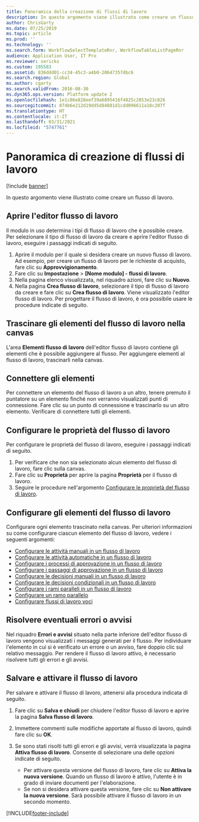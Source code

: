 ```yaml
---
title: Panoramica della creazione di flussi di lavoro
description: In questo argomento viene illustrato come creare un flusso di lavoro.
author: ChrisGarty
ms.date: 07/25/2019
ms.topic: article
ms.prod: ''
ms.technology: ''
ms.search.form: WorkflowSelectTemplateRnr, WorkflowTableListPageRnr
audience: Application User, IT Pro
ms.reviewer: sericks
ms.custom: 195583
ms.assetid: 836ddd01-cc34-45c3-a4b0-20647357dbc6
ms.search.region: Global
ms.author: cgarty
ms.search.validFrom: 2016-08-30
ms.dyn365.ops.version: Platform update 2
ms.openlocfilehash: 1e1c86e828eef39a6895416f4825c2853e23c826
ms.sourcegitcommit: 074b6e212d19dd5d84881d1cdd096611a18c207f
ms.translationtype: HT
ms.contentlocale: it-IT
ms.lasthandoff: 03/31/2021
ms.locfileid: "5747761"
---
```

# <a name="create-workflows-overview"></a>Panoramica di creazione di flussi di lavoro

[!include [banner](../includes/banner.md)]

In questo argomento viene illustrato come creare un flusso di lavoro.

## <a name="open-the-workflow-editor"></a>Aprire l'editor flusso di lavoro

Il modulo in uso determina i tipi di flusso di lavoro che è possibile creare. Per selezionare il tipo di flusso di lavoro da creare e aprire l'editor flusso di lavoro, eseguire i passaggi indicati di seguito.

1. Aprire il modulo per il quale si desidera creare un nuovo flusso di lavoro. Ad esempio, per creare un flusso di lavoro per le richieste di acquisto, fare clic su **Approvvigionamento**.
2. Fare clic su **Impostazione** &gt; **\[Nome modulo\] - flussi di lavoro**.
3. Nella pagina elenco visualizzata, nel riquadro azioni, fare clic su **Nuovo**.
4. Nella pagina **Crea flusso di lavoro**, selezionare il tipo di flusso di lavoro da creare e fare clic su **Crea flusso di lavoro**. Viene visualizzato l'editor flusso di lavoro. Per progettare il flusso di lavoro, è ora possibile usare le procedure indicate di seguito.

## <a name="drag-workflow-elements-onto-the-canvas"></a>Trascinare gli elementi del flusso di lavoro nella canvas

L'area **Elementi flusso di lavoro** dell'editor flusso di lavoro contiene gli elementi che è possibile aggiungere al flusso. Per aggiungere elementi al flusso di lavoro, trascinarli nella canvas.

## <a name="connect-the-elements"></a>Connettere gli elementi

Per connettere un elemento del flusso di lavoro a un altro, tenere premuto il puntatore su un elemento finché non verranno visualizzati punti di connessione. Fare clic su un punto di connessione e trascinarlo su un altro elemento. Verificare di connettere tutti gli elementi.

## <a name="configure-the-properties-of-the-workflow"></a>Configurare le proprietà del flusso di lavoro

Per configurare le proprietà del flusso di lavoro, eseguire i passaggi indicati di seguito.

1. Per verificare che non sia selezionato alcun elemento del flusso di lavoro, fare clic sulla canvas.
2. Fare clic su **Proprietà** per aprire la pagina **Proprietà** per il flusso di lavoro.
3. Seguire le procedure nell'argomento [Configurare le proprietà del flusso di lavoro](configure-workflow-properties.md).

## <a name="configure-the-elements-of-the-workflow"></a>Configurare gli elementi del flusso di lavoro

Configurare ogni elemento trascinato nella canvas. Per ulteriori informazioni su come configurare ciascun elemento del flusso di lavoro, vedere i seguenti argomenti:

- [Configurare le attività manuali in un flusso di lavoro](configure-manual-task-workflow.md)
- [Configurare le attività automatiche in un flusso di lavoro](configure-automated-task-workflow.md)
- [Configurare i processi di approvazione in un flusso di lavoro](configure-approval-process-workflow.md)
- [Configurare i passaggi di approvazione in un flusso di lavoro](configure-approval-step-workflow.md)
- [Configurare le decisioni manuali in un flusso di lavoro](configure-manual-decision-workflow.md)
- [Configurare le decisioni condizionali in un flusso di lavoro](configure-conditional-decision-workflow.md)
- [Configurare i rami paralleli in un flusso di lavoro](configure-parallel-activity-workflow.md)
- [Configurare un ramo parallelo](configure-parallel-branch-workflow.md)
- [Configurare flussi di lavoro voci](configure-line-item-workflow.md)

## <a name="resolve-any-errors-or-warnings"></a>Risolvere eventuali errori o avvisi

Nel riquadro **Errori e avvisi** situato nella parte inferiore dell'editor flusso di lavoro vengono visualizzati i messaggi generati per il flusso. Per individuare l'elemento in cui si è verificato un errore o un avviso, fare doppio clic sul relativo messaggio. Per rendere il flusso di lavoro attivo, è necessario risolvere tutti gli errori e gli avvisi.

## <a name="save-and-activate-the-workflow"></a>Salvare e attivare il flusso di lavoro

Per salvare e attivare il flusso di lavoro, attenersi alla procedura indicata di seguito.

1. Fare clic su **Salva e chiudi** per chiudere l'editor flusso di lavoro e aprire la pagina **Salva flusso di lavoro**.
2. Immettere commenti sulle modifiche apportate al flusso di lavoro, quindi fare clic su **OK**.
3. Se sono stati risolti tutti gli errori e gli avvisi, verrà visualizzata la pagina **Attiva flusso di lavoro**. Consente di selezionare una delle opzioni indicate di seguito.

    - Per attivare questa versione del flusso di lavoro, fare clic su **Attiva la nuova versione**. Quando un flusso di lavoro è attivo, l'utente è in grado di inviare documenti per l'elaborazione.
    - Se non si desidera attivare questa versione, fare clic su **Non attivare la nuova versione**. Sarà possibile attivare il flusso di lavoro in un secondo momento.


[!INCLUDE[footer-include](../../../includes/footer-banner.md)]
